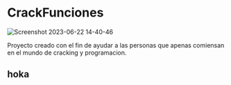 # CrackFunciones


![Screenshot 2023-06-22 14-40-46](https://github.com/CrackerVNTT/CrackFunciones/assets/137449559/4fe95f77-2267-48e9-8281-fe4c3143d183)

Proyecto creado con el fin de ayudar a las personas que apenas comiensan en el mundo de cracking y programacion.
## **hoka** ##
